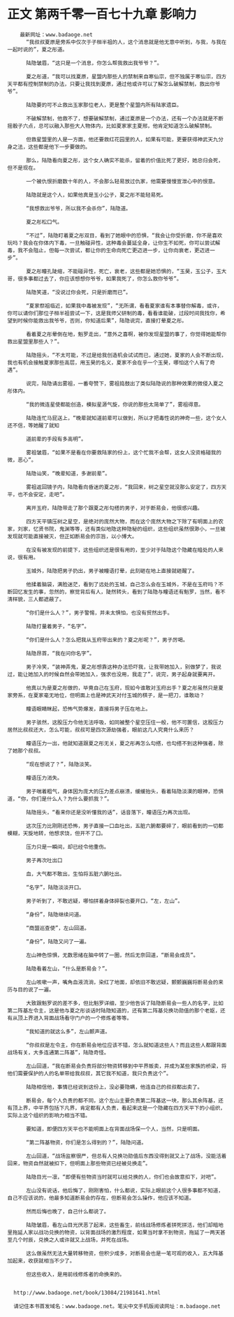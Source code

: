 # 正文 第两千零一百七十九章 影响力
        最新网址：www.badaoge.net
          “我叔叔夏原是旁系中仅次于子桓半祖的人，这个消息就是他无意中听到，与我，与我在一起时说的”，夏之彤道。
      
          陆隐皱眉，“这只是一个消息，你怎么帮我救出我爷爷？”。
      
          夏之彤道，“我可以找夏原，星盟内那些人的禁制来自寒仙宗，但不独属于寒仙宗，四方天平都有控制禁制的办法，只要让我找到夏原，通过他或许可以了解怎么破解禁制，救出你爷爷”。
      
          陆隐要的可不止救出玉家那位老人，更是整个星盟内所有陆家遗臣。
      
          不破解禁制，他救不了，想要破解禁制，通过夏原是一个办法，还有一个办法就是不断摇骰子六点，总可以融入那些大人物体内，比如夏家家主夏邢，他肯定知道怎么破解禁制。
      
          但救星盟里的人是一方面，他还要救红花园里的人，如果有可能，更要获得神武天九分身之法，这些都是他下一步要做的。
      
          那么，陆隐看向夏之彤，这个女人确实不能杀，留着的价值比死了更好，她总归会死，但不是现在。
      
          一个被仇恨折磨数十年的人，不会那么轻易放过仇家，他需要慢慢宣泄心中的恨意。
      
          陆隐就是这个人，如果他真是玉小公子，夏之彤不能轻易死。
      
          “我想救出爷爷，所以我不会杀你”，陆隐道。
      
          夏之彤松口气。
      
          “不过”，陆隐盯着夏之彤双目，看到了她眼中的恐惧，“我会让你受折磨，你不是喜欢玩吗？我会在你体内下毒，一旦触碰异性，这种毒会蔓延全身，让你生不如死，你可以尝试解毒，我不会阻止，但每一次尝试，都让你的生命向死亡更迈进一步，让你向衰老，更迈进一步”。
      
          夏之彤瞳孔陡缩，不能碰异性，死亡，衰老，这些都是她恐惧的，“玉昊，玉公子，玉大哥，很多事都过去了，你应该想想你爷爷，如果我死了，你怎么救你爷爷”。
      
          陆隐笑道，“没说过你会死，只是折磨而已”。
      
          “夏家祭祖临近，如果我中毒被发现”，“无所谓，看看夏家谁有本事替你解毒，或许，你可以请你们那位子桓半祖尝试一下，这是我师父研制的毒，看看谁能破，过段时间我找你，希望到时候你能救出我爷爷，否则，你知道后果”，陆隐说完，直接打晕夏之彤。
      
          看着夏之彤晕倒在地，魁罗走出，“意外之喜啊，被你发现星盟的事了，你觉得她能帮你救出星盟里那些人？”。
      
          陆隐摇头，“不太可能，不过是给我创造机会试试而已，通过她，夏家的人会不断出现，我也有机会接触夏家那些高层，用玉昊的名义，夏家不会在乎一个玉昊，哪怕这个人有了奇遇”。
      
          说完，陆隐请出雾祖，一番夸赞下，雾祖捣鼓出了类似陆隐说的那种效果的微侵入夏之彤体内。
      
          “我的微连星使都能创造，模拟星源气旋，你说的那些太简单了”，雾祖得意。
      
          陆隐连忙马屁送上，“晚辈就知道前辈可以做到，所以才把毒性说的神奇一些，这个女人还不信，等她醒了就知
      
          道前辈的手段有多高明”。
      
          雾祖皱眉，“如果不是看在你要救陆家的份上，这个忙我不会帮，这女人没资格碰我的微，恶心”。
      
          陆隐讪笑，“晚辈知道，多谢前辈”。
      
          雾祖返回镜子内，陆隐看向昏迷的夏之彤，“我回来，树之星空就没那么安定了，四方天平，也不会安定，走吧”。
      
          离开玉府，陆隐带走了那个跟夏之彤勾搭的男子，对于断易会，他很感兴趣。
      
          四方天平镇压树之星空，是绝对的庞然大物，而在这个庞然大物之下除了有明面上的农家，刘家，忆贤书院，鬼渊等等，还有类似地隐这种隐秘的组织，这些组织虽然很渺小，一旦被发现就可能直接被灭，但正如断易会的宗旨，以小博大。
      
          在没有被发现的前提下，这些组织还是很有用的，至少对于陆隐这个隐藏在暗处的人来说，很有用。
      
          玉城外，陆隐把男子扔出，男子被瞳语打晕，此刻砸在地上直接就砸醒了。
      
          他揉着脑袋，满脸迷茫，看到了远处的玉城，自己怎么会在玉城外，不是在玉府吗？不断回忆发生的事，忽然的，察觉背后有人，陡然转头，看到了陆隐与瞳语还有魁罗，当然，看不清样貌，三人都遮蔽了。
      
          “你们是什么人？”，男子警惕，并未太惧怕，也没有贸然出手。
      
          陆隐打量着男子，“名字”。
      
          “你们是什么人？怎么把我从玉府带出来的？夏之彤呢？”，男子厉喝。
      
          陆隐昂首，“我在问你名字”。
      
          男子冷笑，“装神弄鬼，夏之彤想靠这种办法恐吓我，让我带她加入，别做梦了，我说过，能让她加入的时候自然会带她加入，强求也没用，我走了”，说完，男子起身就要离开。
      
          他真以为是夏之彤做的，毕竟自己在玉府，现如今谁敢对玉府出手？夏之彤虽然只是夏家旁系，在夏家毫无地位，但明面上也是神武天对付玉城的棋子，是一把刀，谁敢动？
      
          瞳语眼睛眯起，恐怖气势爆发，直接将男子压在地上。
      
          男子骇然，这股压力令他无法呼吸，如同被整个星空压住一般，他不可置信，这股压力居然比叔叔还大，怎么可能，叔叔可是四次源劫强者，眼前这几人究竟什么来历？
      
          瞳语压力一出，他就知道跟夏之彤无关，夏之彤再怎么勾搭，也勾搭不到这种强者，除了她那个叔叔。
      
          “现在想说了？”，陆隐淡笑。
      
          瞳语压力消失。
      
          男子喘着粗气，身体因为庞大的压力差点崩溃，缓缓抬头，看着陆隐淡漠的眼神，恐惧道，“你，你们是什么人？为什么要抓我？”。
      
          陆隐摇头，“看来你还是没听懂我的话”，话音落下，瞳语压力再次出现。
      
          这次压力比刚刚还恐怖，男子直接一口血吐出，五脏六腑都要碎了，眼前看到的一切都模糊，天旋地转，他想求饶，但开不了口。
      
          压力只是一瞬间，却已经令他重伤。
      
          男子再次吐出口
      
          血，大气都不敢出，生怕将五脏六腑吐出。
      
          “名字”，陆隐淡淡开口。
      
          男子听到了，不敢迟疑，哪怕拼着身体碎裂也要开口，“左，左山”。
      
          “身份”，陆隐继续问道。
      
          “商盟巡查使”，左山回道。
      
          “身份”，陆隐又问了一遍。
      
          左山神色惊惧，无数思绪在脑中转了一圈，然后无奈回道，“断易会成员”。
      
          陆隐看着左山，“什么是断易会？”。
      
          左山咳嗽一声，嘴角血液流淌，染红了地面，却依旧不敢迟疑，颤颤巍巍将断易会的来历与目的说了一遍。
      
          大致跟魁罗说的差不多，但比魁罗详细，至少他告诉了陆隐断易会一些人的名字，比如第二阵基左令主，这是他与夏之彤谈话时陆隐知道的，还有第二阵基兑换功勋值的那个老妪，还有从顶上界进入背面战场看守门户的一个修炼者等等。
      
          “我知道的就这么多”，左山颤声道。
      
          “你叔叔是左令主，你在断易会地位应该不错，怎么就知道这些人？而且这些人都跟背面战场有关，大多连通第二阵基”，陆隐奇怪。
      
          左山回道，“我在断易会负责将部分物资转移到中平界贩卖，并成为某些家族的桥梁，将他们需要保护的人的名单带给我叔叔，其它我不知道，我只负责这个”。
      
          陆隐相信他，事情已经说到这份上，没必要隐瞒，他连自己的叔叔都出卖了。
      
          断易会，每个人负责的都不同，这个左山主要负责第二阵基这一块，那么其余阵基，还有顶上界，中平界包括下凡界，肯定都有人负责，看起来这是一个隐藏在四方天平下的小组织，实际上这个组织的影响力相当不错。
      
          要知道，即便四方天平也不能明面上在背面战场保一个人，当然，只是明面。
      
          “第二阵基物资，你们是怎么得到的？”，陆隐问道。
      
          左山回道，“战场监察很严，但总有人兑换功勋值后东西没得到就又上了战场，没能活着回来，物资自然就被扣下，但明面上那些物资已经被兑换走”。
      
          陆隐目光一凛，“即便有些物资当时就可以给兑换的人，你们也会故意扣下，对吧”。
      
          左山没有说话，他后悔了，刚刚害怕，什么都说，实际上眼前这个人很多事都不知道，自己不应该说的，他最多知道断易会的存在，但断易会怎么操作，他应该不知道。
      
          然而后悔也晚了，自己什么都说了。
      
          陆隐皱眉，看左山目光厌恶了起来，这些畜生，前线战场修炼者拼死拼活，他们却暗地里拖延人家以战功兑换的物资，以背面战场的激烈程度，如果当时拿不到物资，拖延了一两天甚至几个时辰，兑换之人或许就又上战场，并死在战场。
      
          这么做虽然无法大量转移物资，但积少成多，对断易会也是一笔可观的收入，五大阵基加起来，收获就相当不少了。
      
          但这些收入，是用前线修炼者的命换来的。
      
      
      http://www.badaoge.net/book/13084/21981641.html
      
      请记住本书首发域名：www.badaoge.net。笔尖中文手机版阅读网址：m.badaoge.net